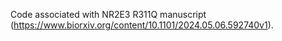 Code associated with NR2E3 R311Q manuscript (https://www.biorxiv.org/content/10.1101/2024.05.06.592740v1).
